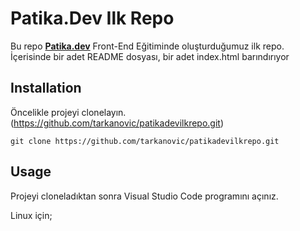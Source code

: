 # Patika.Dev Ilk Repo

Bu repo [**Patika.dev**](https://patika.dev) Front-End Eğitiminde oluşturduğumuz ilk repo. İçerisinde bir adet README dosyası, bir adet index.html barındırıyor

## Installation

Öncelikle projeyi clonelayın. (https://github.com/tarkanovic/patikadevilkrepo.git)

`
    git clone https://github.com/tarkanovic/patikadevilkrepo.git
`


## Usage

Projeyi cloneladıktan sonra Visual Studio Code programını açınız.

Linux için;

